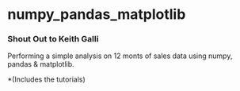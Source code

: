 # numpy_pandas_matplotlib
### Shout Out to Keith Galli ###

Performing a simple analysis on 12 monts of sales data using numpy, pandas & matplotlib.

*(Includes the tutorials)
